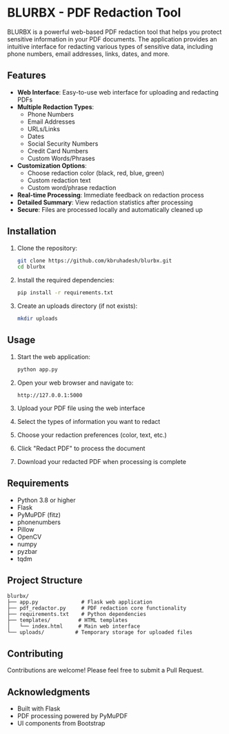 # BLURBX - PDF Redaction Tool

BLURBX is a powerful web-based PDF redaction tool that helps you protect sensitive information in your PDF documents. The application provides an intuitive interface for redacting various types of sensitive data, including phone numbers, email addresses, links, dates, and more.

## Features

- **Web Interface**: Easy-to-use web interface for uploading and redacting PDFs
- **Multiple Redaction Types**:
  - Phone Numbers
  - Email Addresses
  - URLs/Links
  - Dates
  - Social Security Numbers
  - Credit Card Numbers
  - Custom Words/Phrases
- **Customization Options**:
  - Choose redaction color (black, red, blue, green)
  - Custom redaction text
  - Custom word/phrase redaction
- **Real-time Processing**: Immediate feedback on redaction process
- **Detailed Summary**: View redaction statistics after processing
- **Secure**: Files are processed locally and automatically cleaned up

## Installation

1. Clone the repository:
   ```bash
   git clone https://github.com/kbruhadesh/blurbx.git
   cd blurbx
   ```

2. Install the required dependencies:
   ```bash
   pip install -r requirements.txt
   ```

3. Create an uploads directory (if not exists):
   ```bash
   mkdir uploads
   ```

## Usage

1. Start the web application:
   ```bash
   python app.py
   ```

2. Open your web browser and navigate to:
   ```
   http://127.0.0.1:5000
   ```

3. Upload your PDF file using the web interface

4. Select the types of information you want to redact

5. Choose your redaction preferences (color, text, etc.)

6. Click "Redact PDF" to process the document

7. Download your redacted PDF when processing is complete

## Requirements

- Python 3.8 or higher
- Flask
- PyMuPDF (fitz)
- phonenumbers
- Pillow
- OpenCV
- numpy
- pyzbar
- tqdm

## Project Structure

```
blurbx/
├── app.py              # Flask web application
├── pdf_redactor.py     # PDF redaction core functionality
├── requirements.txt    # Python dependencies
├── templates/         # HTML templates
│   └── index.html     # Main web interface
└── uploads/          # Temporary storage for uploaded files
```

## Contributing

Contributions are welcome! Please feel free to submit a Pull Request.

## Acknowledgments

- Built with Flask
- PDF processing powered by PyMuPDF
- UI components from Bootstrap
